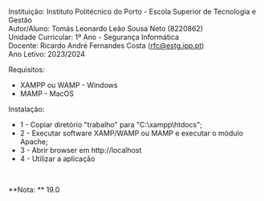 Instituição: Instituto Politécnico do Porto - Escola Superior de Tecnologia e Gestão <br>
Autor/Aluno: Tomás Leonardo Leão Sousa Neto (8220862) <br>
Unidade Curricular: 1º Ano - Segurança Informática <br>
Docente: Ricardo André Fernandes Costa (rfc@estg.ipp.pt) <br>
Ano Letivo: 2023/2024 <br>

Requisitos:
* XAMPP ou WAMP - Windows
* MAMP - MacOS

Instalação:
* 1 - Copiar diretório "trabalho" para "C:\xampp\htdocs";
* 2 - Executar software XAMP/WAMP ou MAMP e executar o módulo Apache;
* 3 - Abrir browser em http://localhost
* 4 - Utilizar a aplicação
<br>

**Nota: ** 19.0



